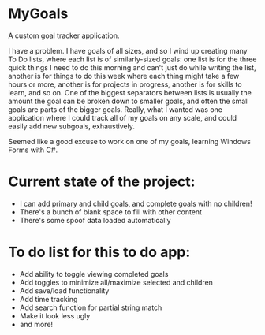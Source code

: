 # MyGoals

A custom goal tracker application.

I have a problem. I have goals of all sizes, and so I wind up creating many To Do lists, where each list is of similarly-sized goals: one list is for the three quick things I need to do this morning and can't just do while writing the list, another is for things to do this week where each thing might take a few hours or more, another is for projects in progress, another is for skills to learn, and so on. One of the biggest separators between lists is usually the amount the goal can be broken down to smaller goals, and often the small goals are parts of the bigger goals. Really, what I wanted was one application where I could track all of my goals on any scale, and could easily add new subgoals, exhaustively.

Seemed like a good excuse to work on one of my goals, learning Windows Forms with C#.

# Current state of the project:
* I can add primary and child goals, and complete goals with no children!
* There's a bunch of blank space to fill with other content
* There's some spoof data loaded automatically

# To do list for this to do app:
* Add ability to toggle viewing completed goals
* Add toggles to minimize all/maximize selected and children
* Add save/load functionality
* Add time tracking
* Add search function for partial string match
* Make it look less ugly
* and more!
